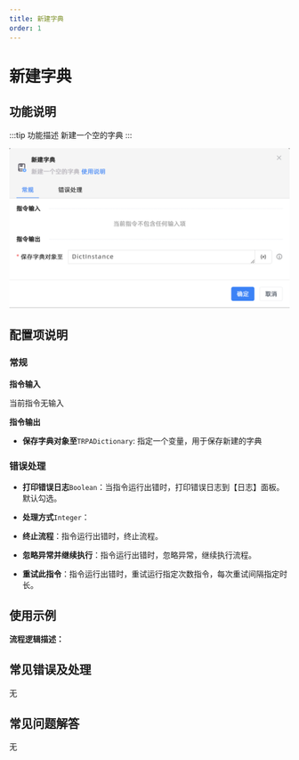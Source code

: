 ```yaml
---
title: 新建字典
order: 1
---
```


# 新建字典

## 功能说明

:::tip 功能描述
新建一个空的字典
:::

![新建字典](../../../assets/新建字典_command.png)

## 配置项说明

### 常规

**指令输入**

当前指令无输入


**指令输出**

- **保存字典对象至**`TRPADictionary`: 指定一个变量，用于保存新建的字典

### 错误处理

- **打印错误日志**`Boolean`：当指令运行出错时，打印错误日志到【日志】面板。默认勾选。

- **处理方式**`Integer`：

 - **终止流程**：指令运行出错时，终止流程。

 - **忽略异常并继续执行**：指令运行出错时，忽略异常，继续执行流程。

 - **重试此指令**：指令运行出错时，重试运行指定次数指令，每次重试间隔指定时长。

## 使用示例

**流程逻辑描述：** 

## 常见错误及处理

无

## 常见问题解答

无

